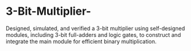 # 3-Bit-Multiplier-
Designed, simulated, and verified a 3-bit multiplier using self-designed modules, including 3-bit full-adders and logic gates, to construct and integrate the main module for efficient binary multiplication.
